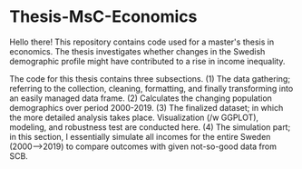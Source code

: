 # Thesis-MsC-Economics
Hello there! This repository contains code used for a master's thesis in economics. The thesis investigates whether changes in the Swedish demographic profile might have contributed to a rise in income inequality.

The code for this thesis contains three subsections. 
(1) The data gathering; referring to the collection, cleaning, formatting, and finally transforming into an easily managed data frame. 
(2) Calculates the changing population demographics over period 2000-2019.
(3) The finalized dataset; in which the more detailed analysis takes place. Visualization (/w GGPLOT), modeling, and robustness test are conducted here.
(4) The simulation part; in this section, I essentially simulate all incomes for the entire Sweden (2000-->2019) to compare outcomes with given not-so-good data from SCB.

